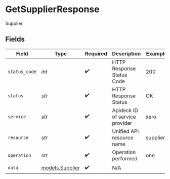 # GetSupplierResponse

Supplier


## Fields

| Field                                    | Type                                     | Required                                 | Description                              | Example                                  |
| ---------------------------------------- | ---------------------------------------- | ---------------------------------------- | ---------------------------------------- | ---------------------------------------- |
| `status_code`                            | *int*                                    | :heavy_check_mark:                       | HTTP Response Status Code                | 200                                      |
| `status`                                 | *str*                                    | :heavy_check_mark:                       | HTTP Response Status                     | OK                                       |
| `service`                                | *str*                                    | :heavy_check_mark:                       | Apideck ID of service provider           | xero                                     |
| `resource`                               | *str*                                    | :heavy_check_mark:                       | Unified API resource name                | suppliers                                |
| `operation`                              | *str*                                    | :heavy_check_mark:                       | Operation performed                      | one                                      |
| `data`                                   | [models.Supplier](../models/supplier.md) | :heavy_check_mark:                       | N/A                                      |                                          |
